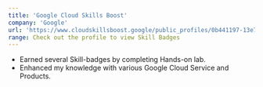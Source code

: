 ```yaml
---
title: 'Google Cloud Skills Boost'
company: 'Google'
url: 'https://www.cloudskillsboost.google/public_profiles/0b441197-13e7-4040-bf1e-1041dcc79e14'
range: Check out the profile to view Skill Badges
---
```


- Earned several Skill-badges by completing Hands-on lab.
- Enhanced my knowledge with various Google Cloud Service and Products.
